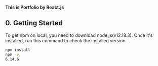**This is Portfolio by React.js**

## 0. Getting Started

To get npm on local, you need to download node.js(v12.18.3).
Once it's installed, run this command to check the installed version.

```bash
npm install
npm -v
6.14.6
```

